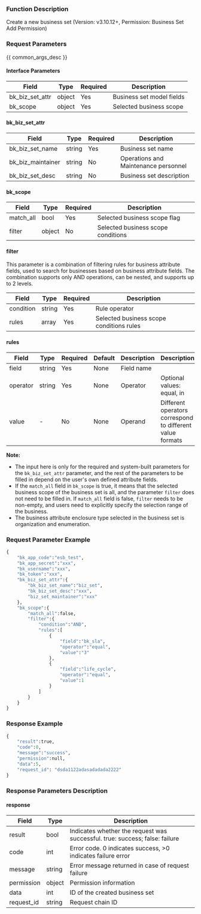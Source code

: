 ### Function Description

Create a new business set (Version: v3.10.12+, Permission: Business Set Add Permission)

### Request Parameters

{{ common_args_desc }}

#### Interface Parameters

| Field           | Type   | Required | Description               |
| --------------- | ------ | -------- | ------------------------- |
| bk_biz_set_attr | object | Yes      | Business set model fields |
| bk_scope        | object | Yes      | Selected business scope   |

#### bk_biz_set_attr

| Field             | Type   | Required | Description                          |
| ----------------- | ------ | -------- | ------------------------------------ |
| bk_biz_set_name   | string | Yes      | Business set name                    |
| bk_biz_maintainer | string | No       | Operations and Maintenance personnel |
| bk_biz_set_desc   | string | No       | Business set description             |

#### bk_scope

| Field     | Type   | Required | Description                        |
| --------- | ------ | -------- | ---------------------------------- |
| match_all | bool   | Yes      | Selected business scope flag       |
| filter    | object | No       | Selected business scope conditions |

#### filter

This parameter is a combination of filtering rules for business attribute fields, used to search for businesses based on business attribute fields. The combination supports only AND operations, can be nested, and supports up to 2 levels.

| Field     | Type   | Required | Description                              |
| --------- | ------ | -------- | ---------------------------------------- |
| condition | string | Yes      | Rule operator                            |
| rules     | array  | Yes      | Selected business scope conditions rules |

#### rules

| Field     | Type   | Required | Default | Description | Description                                               |
| -------- | ------ | -------- | ------- | ----------- | --------------------------------------------------------- |
| field    | string | Yes      | None    | Field name  |                                                           |
| operator | string | Yes      | None    | Operator    | Optional values: equal, in                                |
| value    | -      | No       | None    | Operand     | Different operators correspond to different value formats |

**Note:**

- The input here is only for the required and system-built parameters for the `bk_biz_set_attr` parameter, and the rest of the parameters to be filled in depend on the user's own defined attribute fields.
- If the `match_all` field in `bk_scope` is true, it means that the selected business scope of the business set is all, and the parameter `filter` does not need to be filled in. If `match_all` field is false, `filter` needs to be non-empty, and users need to explicitly specify the selection range of the business.
- The business attribute enclosure type selected in the business set is organization and enumeration.

### Request Parameter Example

```python
{
    "bk_app_code":"esb_test",
    "bk_app_secret":"xxx",
    "bk_username":"xxx",
    "bk_token":"xxx",
    "bk_biz_set_attr":{
        "bk_biz_set_name":"biz_set",
        "bk_biz_set_desc":"xxx",
        "biz_set_maintainer":"xxx"
    },
    "bk_scope":{
        "match_all":false,
        "filter":{
            "condition":"AND",
            "rules":[
                {
                    "field":"bk_sla",
                    "operator":"equal",
                    "value":"3"
                },
                {
                    "field":"life_cycle",
                    "operator":"equal",
                    "value":1
                }
            ]
        }
    }
}
```

### Response Example

```python
{
    "result":true,
    "code":0,
    "message":"success",
    "permission":null,
    "data":5,
    "request_id": "dsda1122adasadadada2222"
}
```

### Response Parameters Description

#### response

| Field       | Type   | Description                                                  |
| ---------- | ------ | ------------------------------------------------------------ |
| result     | bool   | Indicates whether the request was successful. true: success; false: failure |
| code       | int    | Error code. 0 indicates success, >0 indicates failure error  |
| message    | string | Error message returned in case of request failure            |
| permission | object | Permission information                                       |
| data       | int    | ID of the created business set                               |
| request_id | string | Request chain ID                                             |